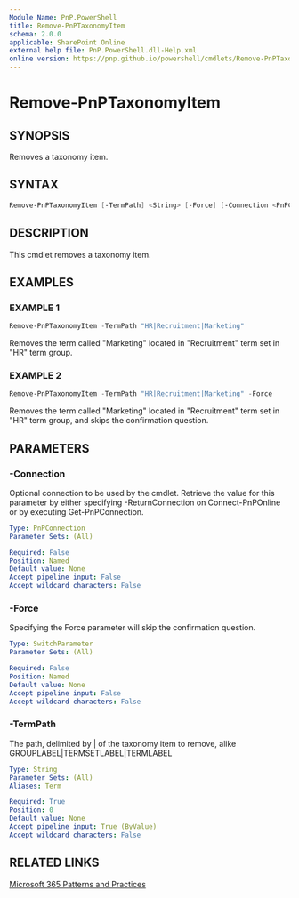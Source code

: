 ```yaml
---
Module Name: PnP.PowerShell
title: Remove-PnPTaxonomyItem
schema: 2.0.0
applicable: SharePoint Online
external help file: PnP.PowerShell.dll-Help.xml
online version: https://pnp.github.io/powershell/cmdlets/Remove-PnPTaxonomyItem.html
---
```

 
# Remove-PnPTaxonomyItem

## SYNOPSIS
Removes a taxonomy item.

## SYNTAX

```powershell
Remove-PnPTaxonomyItem [-TermPath] <String> [-Force] [-Connection <PnPConnection>]  
```

## DESCRIPTION
This cmdlet removes a taxonomy item.

## EXAMPLES

### EXAMPLE 1
```powershell
Remove-PnPTaxonomyItem -TermPath "HR|Recruitment|Marketing"
```

Removes the term called "Marketing" located in "Recruitment" term set in "HR" term group.

### EXAMPLE 2
```powershell
Remove-PnPTaxonomyItem -TermPath "HR|Recruitment|Marketing" -Force
```

Removes the term called "Marketing" located in "Recruitment" term set in "HR" term group, and skips the confirmation question.

## PARAMETERS

### -Connection
Optional connection to be used by the cmdlet. Retrieve the value for this parameter by either specifying -ReturnConnection on Connect-PnPOnline or by executing Get-PnPConnection.

```yaml
Type: PnPConnection
Parameter Sets: (All)

Required: False
Position: Named
Default value: None
Accept pipeline input: False
Accept wildcard characters: False
```

### -Force
Specifying the Force parameter will skip the confirmation question.

```yaml
Type: SwitchParameter
Parameter Sets: (All)

Required: False
Position: Named
Default value: None
Accept pipeline input: False
Accept wildcard characters: False
```

### -TermPath
The path, delimited by | of the taxonomy item to remove, alike GROUPLABEL|TERMSETLABEL|TERMLABEL

```yaml
Type: String
Parameter Sets: (All)
Aliases: Term

Required: True
Position: 0
Default value: None
Accept pipeline input: True (ByValue)
Accept wildcard characters: False
```

## RELATED LINKS

[Microsoft 365 Patterns and Practices](https://aka.ms/m365pnp)

